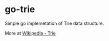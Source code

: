 # go-trie
Simple go implemetation of Trie data structure.

More at [Wikipedia - Trie](https://en.wikipedia.org/wiki/Trie)